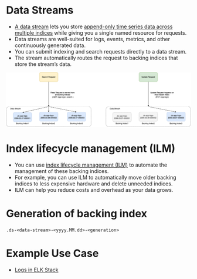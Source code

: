 
# Data Streams
- [A data stream](https://www.elastic.co/guide/en/elasticsearch/reference/current/data-streams.html#data-streams) lets you store [append-only time series data across multiple indices](../../5_DataStructuresUsedInDB/AppendOnlyProperty.md) while giving you a single named resource for requests.
- Data streams are well-suited for logs, events, metrics, and other continuously generated data.
- You can submit indexing and search requests directly to a data stream. 
- The stream automatically routes the request to backing indices that store the stream’s data. 

![](../../9_Search-Databases/ElasticSearch/assests/ElasticSearch-DataStream.png)

# Index lifecycle management (ILM)
- You can use [index lifecycle management (ILM)](https://www.elastic.co/guide/en/elasticsearch/reference/current/index-lifecycle-management.html) to automate the management of these backing indices. 
- For example, you can use ILM to automatically move older backing indices to less expensive hardware and delete unneeded indices. 
- ILM can help you reduce costs and overhead as your data grows.

# Generation of backing index
````
.ds-<data-stream>-<yyyy.MM.dd>-<generation>
````

# Example Use Case
- [Logs in ELK Stack]()